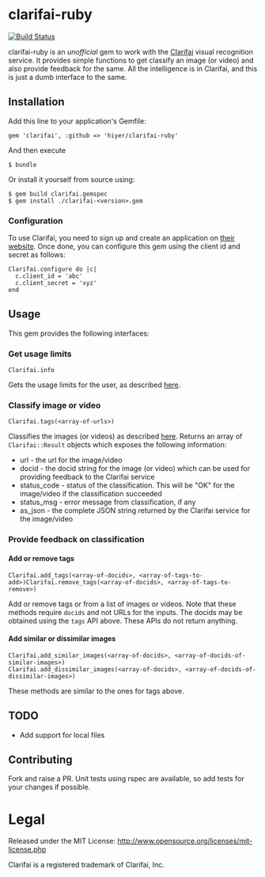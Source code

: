 # clarifai-ruby

[![Build Status](https://travis-ci.org/hiyer/clarifai-ruby.png?branch=master)](https://travis-ci.org/hiyer/clarifai-ruby)

clarifai-ruby is an *unofficial* gem to work with the [Clarifai](http://www.clarifai.com/) visual recognition service. It provides simple functions to get classify an image (or video) and also provide feedback for the same. All the intelligence is in Clarifai, and this is just a dumb interface to the same.

## Installation

Add this line to your application's Gemfile:

    gem 'clarifai', :github => 'hiyer/clarifai-ruby'

And then execute

    $ bundle

Or install it yourself from source using:

    $ gem build clarifai.gemspec
    $ gem install ./clarifai-<version>.gem


### Configuration

To use Clarifai, you need to sign up and create an application on [their website](http://www.clarifai.com/). Once done, you can configure this gem using the client id and secret as follows:

    Clarifai.configure do |c|
      c.client_id = 'abc'
      c.client_secret = 'xyz'
    end

## Usage

This gem provides the following interfaces:

### Get usage limits
    Clarifai.info

Gets the usage limits for the user, as described [here](https://developer.clarifai.com/docs/info).

### Classify image or video
    Clarifai.tags(<array-of-urls>)

Classifies the images (or videos) as described [here](https://developer.clarifai.com/docs/tag). Returns an array of `Clarifai::Result` objects which exposes the following information:
* url - the url for the image/video
* docid - the docid string for the image (or video) which can be used for providing feedback to the Clarifai service
* status_code - status of the classification. This will be "OK" for the image/video if the classification succeeded
* status_msg - error message from classification, if any
* as_json - the complete JSON string returned by the Clarifai service for the image/video

### Provide feedback on classification

#### Add or remove tags
    Clarifai.add_tags(<array-of-docids>, <array-of-tags-to-add>)Clarifai.remove_tags(<array-of-docids>, <array-of-tags-to-remove>)

Add or remove tags or from a list of images or videos. Note that these methods require `docids` and not URLs for the inputs. The docids may be obtained using the `tags` API above. These APIs do not return anything.

#### Add similar or dissimilar images
    Clarifai.add_similar_images(<array-of-docids>, <array-of-docids-of-similar-images>)
    Clarifai.add_dissimilar_images(<array-of-docids>, <array-of-docids-of-dissimilar-images>)

These methods are similar to the ones for tags above.

## TODO

* Add support for local files

## Contributing

Fork and raise a PR. Unit tests using rspec are available, so add tests for your changes if possible.

# Legal

Released under the MIT License: http://www.opensource.org/licenses/mit-license.php

Clarifai is a registered trademark of Clarifai, Inc.